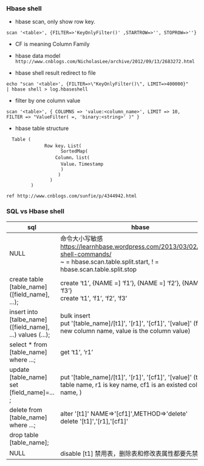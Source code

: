 ﻿

### Hbase shell

- hbase scan, only show row key.

```
scan '<table>', {FILTER=>'KeyOnlyFilter()' ,STARTROW=>'', STOPROW=>''}
```

- CF is meaning Column Family

- hbase data model `http://www.cnblogs.com/NicholasLee/archive/2012/09/13/2683272.html`

- hbase shell result redirect to file
```
echo "scan '<table>', {FILTER=>\"KeyOnlyFilter()\", LIMIT=>400000}"
| hbase shell > log.hbaseshell
```
- filter by one column value
```
scan '<table>', { COLUMNS => 'value:<column_name>', LIMIT => 10, 
FILTER => "ValueFilter( =, 'binary:<string>' )" }
```

- hbase table structure
```
  Table (
              Row key，List(
					SortedMap(
                  Column，list(
                    Value，Timestamp
                    )
                   )
				)
         )
```

`ref http://www.cnblogs.com/sunfie/p/4344942.html`

### SQL vs Hbase shell

sql| hbase
----|----
NULL| 命令大小写敏感<br>https://learnhbase.wordpress.com/2013/03/02/hbase-shell-commands/<br>~ = hbase.scan.table.split.start, ! = hbase.scan.table.split.stop
create table [table_name] ([field_name], ...);| create ‘t1’, {NAME =] ‘f1’}, {NAME =] ‘f2’}, {NAME =] ‘f3’}<br>create ‘t1’, ‘f1’, ‘f2’, ‘f3’
insert into [talbe_name] ([field_name], ...) values (...);| bulk insert<br> put '[table_name]/[t1]', '[r1]', '[cf1]', '[value]' (f1 is new column name, value is the column value)
select * from [table_name] where ...; | get ‘t1’, ‘r1’
update [table_name] set [field_name]=... ; |put '[table_name]/[t1]', '[r1]', '[cf1]', '[value]' (t1 is table name, r1 is key name, cf1 is an existed column name, )
delete from [table_name] where ...; |  alter '[t1]' NAME=>'[cf1]',METHOD=>'delete'<br>delete '[t1]','[r1],'[cf1]'
drop table [table_name]; |
NULL|disable [t1] 禁用表，删除表和修改表属性都要先禁用表
